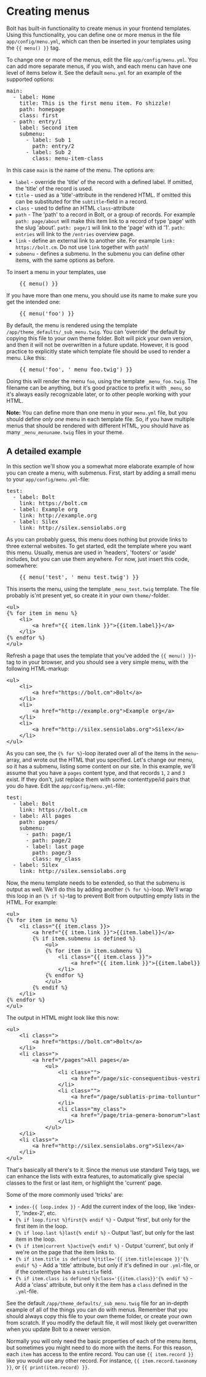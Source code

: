Creating menus
==============

Bolt has built-in functionality to create menus in your frontend templates.
Using this functionality, you can define one or more menus in the file
`app/config/menu.yml`, which can then be inserted in your templates using the
`{{ menu() }}` tag.

To change one or more of the menus, edit the file `app/config/menu.yml`. You can
add more separate menus, if you wish, and each menu can have one level of items
below it. See the default `menu.yml` for an example of the supported options:


<pre class="brush: plain">
main:
  - label: Home
    title: This is the first menu item. Fo shizzle!
    path: homepage
    class: first
  - path: entry/1
    label: Second item
    submenu:
      - label: Sub 1
        path: entry/2
      - label: Sub 2
        class: menu-item-class
</pre>

In this case `main` is the name of the menu. The options are:

  - `label` - override the 'title' of the record with a defined label. If
    omitted, the 'title' of the record is used.
  - `title` - used as a 'title'-attribute in the rendered HTML. If omitted this
    can be substituted for the `subtitle`-field in a record.
  - `class` - used to define an HTML `class`-attribute
  - `path` - The 'path' to a record in Bolt, or a group of records. For example
    `path: page/about` will make this item link to a record of type 'page' with
    the slug 'about'. `path: page/1` will link to the 'page' with id '1'. `path:
    entries` will link to the `/entries` overview page.
  - `link` - define an external link to another site. For example `link:
    https://bolt.cm`. Do not use `link` together with `path`!
  - `submenu` - defines a submenu. In the submenu you can define other items,
    with the same options as before.



To insert a menu in your templates, use

<pre class="brush: html">
	{{ menu() }}
</pre>

If you have more than one menu, you should use its name to make sure you get the
intended one:

<pre class="brush: html">
	{{ menu('foo') }}
</pre>

By default, the menu is rendered using the template
`/app/theme_defaults/_sub_menu.twig`. You can 'override' the default by
copying this file to your own theme folder. Bolt will pick your own version, and
then it will not be overwritten in a future update. However, it is good practice
to explicitly state which template file should be used to render a menu. Like
this:

<pre class="brush: html">
    {{ menu('foo', '_menu_foo.twig') }}
</pre>

Doing this will render the menu `foo`, using the template `_menu_foo.twig`. The
filename can be anything, but it's good practice to prefix it with `_menu`, so
it's always easily recognizable later, or to other people working with your
HTML.

<p class="note"><strong>Note:</strong> You can define more than one menu in your
<code>menu.yml</code> file, but you should define <em>only one</em> menu in each
template file. So, if you have multiple menus that should be rendered with
different HTML, you should have as many <code>_menu_<em>menuname</em>.twig</code> 
files in your theme.</p>


A detailed example
------------------

In this section we'll show you a somewhat more elaborate example of how you can
create a menu, with submenus. First, start by adding a small menu to your
`app/config/menu.yml`-file:

<pre class="brush: plain">
test:
  - label: Bolt
    link: https://bolt.cm
  - label: Example org
    link: http://example.org
  - label: Silex
    link: http://silex.sensiolabs.org
</pre>

As you can probably guess, this menu does nothing but provide links to three
external websites. To get started, edit the template where you want this menu.
Usually, menus are used in 'headers', 'footers' or 'aside' includes, but you can
use them anywhere. For now, just insert this code, somewhere:

<pre class="brush: html">
    {{ menu('test', '_menu_test.twig') }}
</pre>

This inserts the menu, using the template `_menu_test.twig` template. The file
probably is'nt present yet, so create it in your own `theme/`-folder.

<pre class="brush: html">
&lt;ul>
{% for item in menu %}
    &lt;li>
        &lt;a href="{{ item.link }}">{{item.label}}&lt;/a>
    &lt;/li>
{% endfor %}
&lt;/ul>
</pre>

Refresh a page that uses the template that you've added the `{{ menu() }}`-tag
to in your browser, and you should see a very simple menu, with the following
HTML-markup:

<pre class="brush: html">
&lt;ul>
    &lt;li>
        &lt;a href="https://bolt.cm">Bolt&lt;/a>
    &lt;/li>
    &lt;li>
        &lt;a href="http://example.org">Example org&lt;/a>
    &lt;/li>
    &lt;li>
        &lt;a href="http://silex.sensiolabs.org">Silex&lt;/a>
    &lt;/li>
&lt;/ul>
</pre>

As you can see, the `{% for %}`-loop iterated over all of the items in the
`menu`-array, and wrote out the HTML that you specified. Let's change our menu,
so it has a submenu, listing some content on our site. In this example, we'll
assume that you have a `pages` content type, and that records `1`, `2` and `3`
exist. If they don't, just replace them with some contenttype/id pairs that you
do have. Edit the `app/config/menu.yml`-file:

<pre class="brush: plain">
test:
  - label: Bolt
    link: https://bolt.cm
  - label: All pages
    path: pages/
    submenu:
      - path: page/1
      - path: page/2
      - label: last page
        path: page/3
        class: my_class
  - label: Silex
    link: http://silex.sensiolabs.org
</pre>


Now, the menu template needs to be extended, so that the submenu is output as
well. We'll do this by adding another `{% for %}`-loop. We'll wrap this loop in
an `{% if %}`-tag to prevent Bolt from outputting empty lists in the HTML. For
example:

<pre class="brush: html">
&lt;ul>
{% for item in menu %}
    &lt;li class="{{ item.class }}>
        &lt;a href="{{ item.link }}">{{item.label}}&lt;/a>
        {% if item.submenu is defined %}
            &lt;ul>
            {% for item in item.submenu %}
                &lt;li class="{{ item.class }}">
                    &lt;a href="{{ item.link }}">{{item.label}}&lt;/a>
                &lt;/li>
            {% endfor %}
            &lt;/ul>
        {% endif %}
    &lt;/li>
{% endfor %}
&lt;/ul>
</pre>

The output in HTML might look like this now:

<pre class="brush: html">
&lt;ul>
    &lt;li class=">
        &lt;a href="https://bolt.cm">Bolt&lt;/a>
    &lt;/li>
    &lt;li class=">
        &lt;a href="/pages">All pages&lt;/a>
            &lt;ul>
                &lt;li class="">
                    &lt;a href="/page/sic-consequentibus-vestris">Sic consequentibus vestris&lt;/a>
                &lt;/li>
                &lt;li class="">
                    &lt;a href="/page/sublatis-prima-tolluntur">Sublatis prima tolluntur&lt;/a>
                &lt;/li>
                &lt;li class="my_class">
                    &lt;a href="/page/tria-genera-bonorum">last page&lt;/a>
                &lt;/li>
            &lt;/ul>
    &lt;/li>
    &lt;li class=">
        &lt;a href="http://silex.sensiolabs.org">Silex&lt;/a>
    &lt;/li>
&lt;/ul>
</pre>

That's basically all there's to it. Since the menus use standard Twig tags, we
can enhance the lists with extra features, to automatically give special classes
to the first or last item, or highlight the 'current' page.

Some of the more commonly used 'tricks' are:

  - `index-{{ loop.index }}` - Add the current index of the loop, like
    'index-1', 'index-2', etc.
  - `{% if loop.first %}first{% endif %}` - Output 'first', but only for the
    first item in the loop.
  - `{% if loop.last %}last{% endif %}` - Output 'last', but only for the last
    item in the loop.
  - `{% if item|current %}active{% endif %}` - Output 'current', but only if
    we're on the page that the item links to.
  - `{% if item.title is defined %}title='{{ item.title|escape }}'{% endif %}` -
    Add a 'title' attribute, but only if it's defined in our `.yml`-file, or if
    the contenttype has a `subtitle` field.
  - `{% if item.class is defined %}class='{{item.class}}'{% endif %}` - Add a
    'class' attribute, but only it the item has a `class` defined in the
    `.yml`-file.

See the default `/app/theme_defaults/_sub_menu.twig` file for an in-depth
example of all of the things you can do with menus. Remember that you should
always copy this file to your own theme folder, or create your own from scratch.
If you modify the default file, it will most likely get overwritten when you
update Bolt to a newer version.

Normally you will only need the basic properties of each of the menu items, but
sometimes you might need to do more with the items. For this reason, each `item`
has access to the entire record. You can use `{{ item.record }}` like you would
use any other record. For instance, `{{ item.record.taxonomy }}`, or `{{
print(item.record) }}`.
